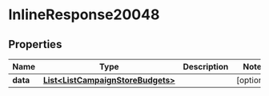 

# InlineResponse20048

## Properties

Name | Type | Description | Notes
------------ | ------------- | ------------- | -------------
**data** | [**List&lt;ListCampaignStoreBudgets&gt;**](ListCampaignStoreBudgets.md) |  |  [optional]



